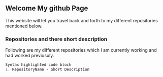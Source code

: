 ## Welcome My github Page

This website will let you travel back and forth to my different repositories mentioned below. 

### Repositories and there short description

Following are my different repositories which I am currently working and had worked previosuly.

```markdown
Syntax highlighted code block
1. RepositoryName - Short Description
```
